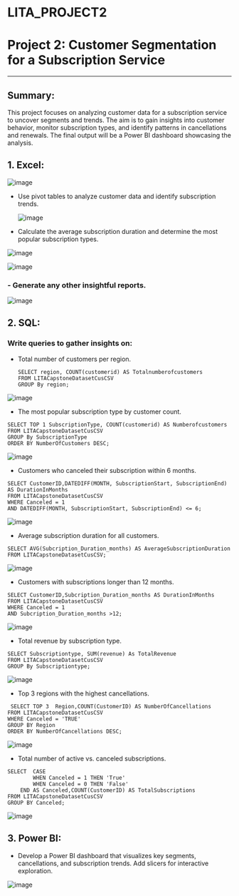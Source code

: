 # LITA_PROJECT2

# Project 2: Customer Segmentation for a Subscription Service 
---

## **Summary**:
This project focuses on analyzing customer data for a subscription service to uncover segments and trends. The aim is to gain insights into customer behavior, monitor subscription types, and identify patterns in cancellations and renewals. The final output will be a Power BI dashboard showcasing the analysis.



## 1. **Excel**:  

![image](https://github.com/user-attachments/assets/6829f2cc-87d4-4a66-bd2e-1c603deb8109)

   - Use pivot tables to analyze customer data and identify subscription trends.
   
     ![image](https://github.com/user-attachments/assets/1dce94d9-a1d3-4e65-b10d-ca642e2cdeef)

   - Calculate the average subscription duration and determine the most popular subscription types.
  
  ![image](https://github.com/user-attachments/assets/30a9fbaf-e744-49c3-877b-9b80fb9572de)
  
  ![image](https://github.com/user-attachments/assets/1dce94d9-a1d3-4e65-b10d-ca642e2cdeef)

  ### - Generate any other insightful reports.
  
![image](https://github.com/user-attachments/assets/1a5d8fd3-619c-4db3-b72c-81709f81fb32)



## 2. **SQL**:  
   
   ### Write queries to gather insights on:
   
   - Total number of customers per region.
     ```
     SELECT region, COUNT(customerid) AS Totalnumberofcustomers
     FROM LITACapstoneDatasetCusCSV
     GROUP By region;
      ```

![image](https://github.com/user-attachments/assets/f3d80b15-0ab8-4055-82d1-6ff3d9cfc5b0)

   - The most popular subscription type by customer count.

```
SELECT TOP 1 SubscriptionType, COUNT(customerid) AS Numberofcustomers
FROM LITACapstoneDatasetCusCSV
GROUP By SubscriptionType
ORDER BY NumberOfCustomers DESC;
```

![image](https://github.com/user-attachments/assets/1fcaeb56-ab45-4c72-be70-013d898d9359)

   - Customers who canceled their subscription within 6 months.

```
SELECT CustomerID,DATEDIFF(MONTH, SubscriptionStart, SubscriptionEnd) AS DurationInMonths
FROM LITACapstoneDatasetCusCSV
WHERE Canceled = 1 
AND DATEDIFF(MONTH, SubscriptionStart, SubscriptionEnd) <= 6;
```

![image](https://github.com/user-attachments/assets/3b25f933-a3b3-4b63-80c8-389dab082360)

   - Average subscription duration for all customers.

```
SELECT AVG(Subcription_Duration_months) AS AverageSubscriptionDuration
FROM LITACapstoneDatasetCusCSV;
```

![image](https://github.com/user-attachments/assets/4d981c86-4ae9-460f-bc65-61c86591d5b4)

   - Customers with subscriptions longer than 12 months.

```
SELECT CustomerID,Subcription_Duration_months AS DurationInMonths
FROM LITACapstoneDatasetCusCSV
WHERE Canceled = 1 
AND Subcription_Duration_months >12;
```

![image](https://github.com/user-attachments/assets/a0540719-e6b6-4c33-85dd-e8b00af2a4c6)

   - Total revenue by subscription type.
```
SELECT Subscriptiontype, SUM(revenue) As TotalRevenue
FROM LITACapstoneDatasetCusCSV
GROUP By Subscriptiontype;
```

![image](https://github.com/user-attachments/assets/2dbbac4e-158e-4526-a43e-c568da135e76)


   - Top 3 regions with the highest cancellations.
```
 SELECT TOP 3  Region,COUNT(CustomerID) AS NumberOfCancellations
FROM LITACapstoneDatasetCusCSV
WHERE Canceled = 'TRUE'
GROUP BY Region
ORDER BY NumberOfCancellations DESC;
```

![image](https://github.com/user-attachments/assets/788c7f81-df95-4ff1-866f-9ff177d16ae2)

   - Total number of active vs. canceled subscriptions.

```
SELECT  CASE 
        WHEN Canceled = 1 THEN 'True'
        WHEN Canceled = 0 THEN 'False'
    END AS Canceled,COUNT(CustomerID) AS TotalSubscriptions
FROM LITACapstoneDatasetCusCSV
GROUP BY Canceled;
```
![image](https://github.com/user-attachments/assets/8a3dc1c6-bc35-492b-9a5f-4cb7e1dc97ec)


## 3. **Power BI**:  
   - Develop a Power BI dashboard that visualizes key segments, cancellations, and subscription trends. Add slicers for interactive exploration.

   ![image](https://github.com/user-attachments/assets/08797a2a-9980-48af-a935-3c3950780481)
